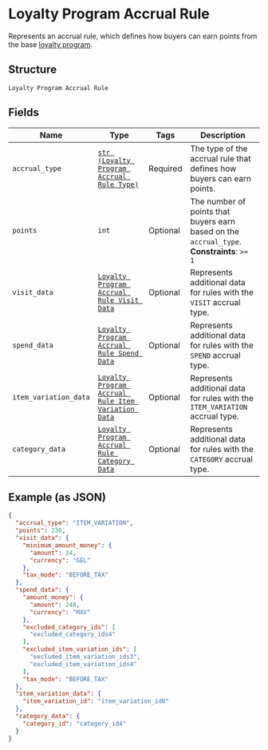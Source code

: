 
# Loyalty Program Accrual Rule

Represents an accrual rule, which defines how buyers can earn points from the base [loyalty program](../../doc/models/loyalty-program.md).

## Structure

`Loyalty Program Accrual Rule`

## Fields

| Name | Type | Tags | Description |
|  --- | --- | --- | --- |
| `accrual_type` | [`str (Loyalty Program Accrual Rule Type)`](../../doc/models/loyalty-program-accrual-rule-type.md) | Required | The type of the accrual rule that defines how buyers can earn points. |
| `points` | `int` | Optional | The number of points that<br>buyers earn based on the `accrual_type`.<br>**Constraints**: `>= 1` |
| `visit_data` | [`Loyalty Program Accrual Rule Visit Data`](../../doc/models/loyalty-program-accrual-rule-visit-data.md) | Optional | Represents additional data for rules with the `VISIT` accrual type. |
| `spend_data` | [`Loyalty Program Accrual Rule Spend Data`](../../doc/models/loyalty-program-accrual-rule-spend-data.md) | Optional | Represents additional data for rules with the `SPEND` accrual type. |
| `item_variation_data` | [`Loyalty Program Accrual Rule Item Variation Data`](../../doc/models/loyalty-program-accrual-rule-item-variation-data.md) | Optional | Represents additional data for rules with the `ITEM_VARIATION` accrual type. |
| `category_data` | [`Loyalty Program Accrual Rule Category Data`](../../doc/models/loyalty-program-accrual-rule-category-data.md) | Optional | Represents additional data for rules with the `CATEGORY` accrual type. |

## Example (as JSON)

```json
{
  "accrual_type": "ITEM_VARIATION",
  "points": 236,
  "visit_data": {
    "minimum_amount_money": {
      "amount": 24,
      "currency": "GEL"
    },
    "tax_mode": "BEFORE_TAX"
  },
  "spend_data": {
    "amount_money": {
      "amount": 248,
      "currency": "MXV"
    },
    "excluded_category_ids": [
      "excluded_category_ids4"
    ],
    "excluded_item_variation_ids": [
      "excluded_item_variation_ids3",
      "excluded_item_variation_ids4"
    ],
    "tax_mode": "BEFORE_TAX"
  },
  "item_variation_data": {
    "item_variation_id": "item_variation_id0"
  },
  "category_data": {
    "category_id": "category_id4"
  }
}
```

